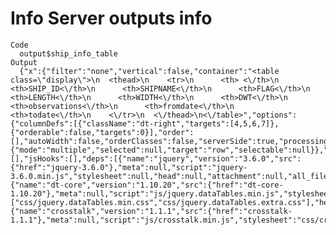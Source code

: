 # Info Server outputs info

    Code
      output$ship_info_table
    Output
      {"x":{"filter":"none","vertical":false,"container":"<table class=\"display\">\n  <thead>\n    <tr>\n      <th> <\/th>\n      <th>SHIP_ID<\/th>\n      <th>SHIPNAME<\/th>\n      <th>FLAG<\/th>\n      <th>LENGTH<\/th>\n      <th>WIDTH<\/th>\n      <th>DWT<\/th>\n      <th>observations<\/th>\n      <th>fromdate<\/th>\n      <th>todate<\/th>\n    <\/tr>\n  <\/thead>\n<\/table>","options":{"columnDefs":[{"className":"dt-right","targets":[4,5,6,7]},{"orderable":false,"targets":0}],"order":[],"autoWidth":false,"orderClasses":false,"serverSide":true,"processing":true},"selection":{"mode":"multiple","selected":null,"target":"row","selectable":null}},"evals":[],"jsHooks":[],"deps":[{"name":"jquery","version":"3.6.0","src":{"href":"jquery-3.6.0"},"meta":null,"script":"jquery-3.6.0.min.js","stylesheet":null,"head":null,"attachment":null,"all_files":true},{"name":"dt-core","version":"1.10.20","src":{"href":"dt-core-1.10.20"},"meta":null,"script":"js/jquery.dataTables.min.js","stylesheet":["css/jquery.dataTables.min.css","css/jquery.dataTables.extra.css"],"head":null,"attachment":null,"package":null,"all_files":false},{"name":"crosstalk","version":"1.1.1","src":{"href":"crosstalk-1.1.1"},"meta":null,"script":"js/crosstalk.min.js","stylesheet":"css/crosstalk.css","head":null,"attachment":null,"all_files":true}]} 

